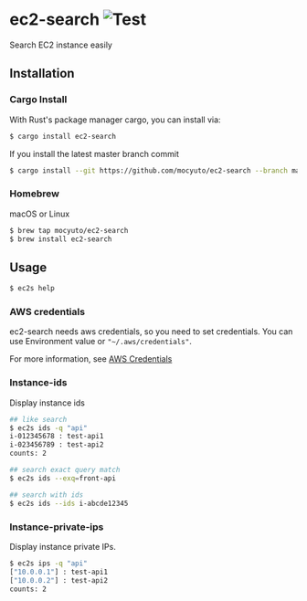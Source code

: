 # ec2-search ![Test](https://github.com/mocyuto/ec2-search/workflows/Test/badge.svg?branch=master)

Search EC2 instance easily

## Installation

### Cargo Install

With Rust's package manager cargo, you can install via:
```sh
$ cargo install ec2-search
```
If you install the latest master branch commit
```sh
$ cargo install --git https://github.com/mocyuto/ec2-search --branch master
```

### Homebrew
macOS or Linux

```sh
$ brew tap mocyuto/ec2-search
$ brew install ec2-search
```

## Usage

```sh
$ ec2s help
```

### AWS credentials

ec2-search needs aws credentials, so you need to set credentials.
You can use Environment value or `"~/.aws/credentials"`.

For more information, see [AWS Credentials](https://github.com/rusoto/rusoto/blob/master/AWS-CREDENTIALS.md)

### Instance-ids

Display instance ids

```sh
## like search
$ ec2s ids -q "api"
i-012345678 : test-api1
i-023456789 : test-api2
counts: 2

## search exact query match
$ ec2s ids --exq=front-api

## search with ids
$ ec2s ids --ids i-abcde12345
```

### Instance-private-ips

Display instance private IPs.

```sh
$ ec2s ips -q "api"
["10.0.0.1"] : test-api1
["10.0.0.2"] : test-api2
counts: 2
```
